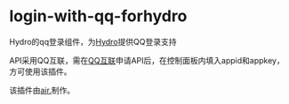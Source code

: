 # login-with-qq-forhydro
Hydro的qq登录组件，为[Hydro](https://github.com/hydro-dev/Hydro)提供QQ登录支持

API采用QQ互联，需在[QQ互联](https://connect.qq.com/)申请API后，在控制面板内填入appid和appkey，方可使用该插件。

该插件由[air.](https://github.com/air-adteam)制作。
